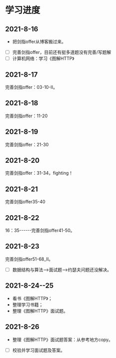 # 学习进度

## 2021-8-16

* 把剑指offer从博客搬过来。
* [ ] 完善剑指offer，目前还有挺多道题没有完善/写题解
* [ ] 计算机网络：学习《图解HTTP》

## 2021-8-17

完善剑指offer：03-10-II。

## 2021-8-18

完善剑指offer：11-20

## 2021-8-19

完善剑指offer：21-30

## 2021-8-20

完善剑指offer：31-34，fighting！

## 2021-8-21

完善剑指offer35-40

## 2021-8-22

16：35------完善剑指offer41-50。

## 2021-8-23

完善剑指offer51-68\_II。

* [ ] 数据结构与算法--&gt;面试题--&gt;约瑟夫问题还没解决。

## 2021-8-24--25

* 看书《图解HTTP》；
* 整理学习书籍；
* 整理《图解HTTP》面试题。

## 2021-8-26

* 整理《图解HTTP》面试题答案：从参考地方copy。
* [ ] 校验并学习面试题及答案。









